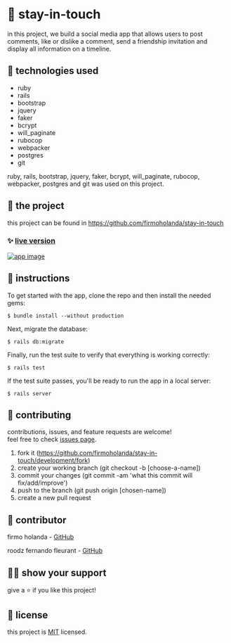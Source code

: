 # 📃 stay-in-touch

in this project, we build a social media app that allows users to post comments, like or dislike a comment, send a friendship invitation and display all information on a timeline.



## 📡 technologies used

- ruby
- rails
- bootstrap
- jquery
- faker
- bcrypt
- will_paginate
- rubocop
- webpacker
- postgres
- git

ruby, rails, bootstrap, jquery, faker, bcrypt, will_paginate, rubocop, webpacker, postgres and git was used on this project.



## 🚀 the project

this project can be found in https://github.com/firmoholanda/stay-in-touch


### ✨ [live version](https://stay-in-touch-firmoholanda.herokuapp.com/)

<a href="https://stay-in-touch-firmoholanda.herokuapp.com/" target="_blank">
    <img alt="app image" src="https://github.com/firmoholanda/stay-in-touch/blob/pre-production/app/assets/images/app-image.png"/>
</a>



## 🔨 instructions

To get started with the app, clone the repo and then install the needed gems:

```
$ bundle install --without production
```

Next, migrate the database:

```
$ rails db:migrate
```

Finally, run the test suite to verify that everything is working correctly:

```
$ rails test
```

If the test suite passes, you'll be ready to run the app in a local server:

```
$ rails server
```



## 🤝 contributing

contributions, issues, and feature requests are welcome!<br/>feel free to check [issues page](hhttps://github.com/firmoholanda/stay-in-touch/development/issues).

1. fork it (https://github.com/firmoholanda/stay-in-touch/development/fork)
2. create your working branch (git checkout -b [choose-a-name])
3. commit your changes (git commit -am 'what this commit will fix/add/improve')
4. push to the branch (git push origin [chosen-name])
5. create a new pull request



## 🤖 contributor


firmo holanda - [GitHub](https://github.com/firmoholanda)

roodz fernando fleurant - [GitHub](https://github.com/roodzfernando)



## 🙋‍♂ show your support

give a ⭐️ if you like this project!



## 📝 license

this project is [MIT](https://github.com/firmoholanda/stay-in-touch/development/license.txt) licensed.
